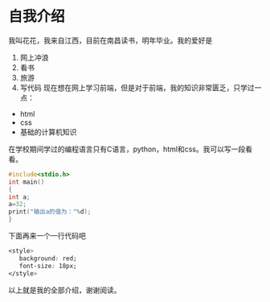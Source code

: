 # 自我介绍
我叫花花，我来自江西，目前在南昌读书，明年毕业。我的爱好是

1. 网上冲浪
2. 看书
3. 旅游
4. 写代码
现在想在网上学习前端，但是对于前端，我的知识非常匮乏，只学过一点：
* html
* css
* 基础的计算机知识

在学校期间学过的编程语言只有C语言，python，html和css。我可以写一段看看。
```c
#include<stdio.h>
int main()
{
int a;
a=32;
print("输出a的值为："%d);
}
```
下面再来一个一行代码吧
```css
<style>
   background: red;
   font-size: 18px;
</style>
```
以上就是我的全部介绍，谢谢阅读。
